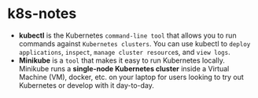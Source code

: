 # k8s-notes

 - **kubectl**  is the Kubernetes `command-line tool` that allows you to run commands against `Kubernetes clusters`. You can use kubectl to `deploy applications`, `inspect`, `manage cluster resource`s, and `view logs`.
 - **Minikube** is a `tool` that makes it easy to run Kubernetes locally. Minikube runs a **single-node Kubernetes cluster** inside a Virtual Machine (VM), docker, etc. on your laptop for users looking to try out Kubernetes or develop with it day-to-day.

